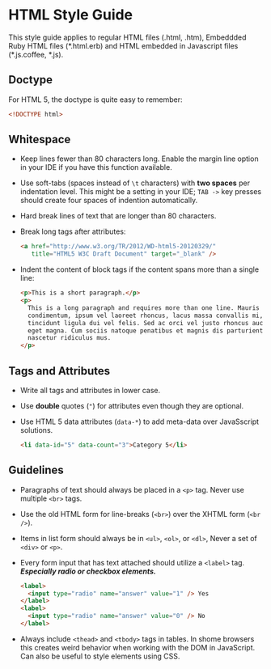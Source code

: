 HTML Style Guide
================

This style guide applies to regular HTML files (.html, .htm), Embeddded Ruby HTML files (\*.html.erb) and HTML embedded in Javascript files (\*.js.coffee, \*.js).

Doctype
-------
For HTML 5, the doctype is quite easy to remember:

```html
<!DOCTYPE html>
```

Whitespace
----------

* Keep lines fewer than 80 characters long. Enable the margin line option in your IDE if you have this function available.
* Use soft-tabs (spaces instead of `\t` characters) with **two spaces** per indentation level. This might be a setting in your IDE; `TAB ->` key presses should create four spaces  of indention automatically.
* Hard break lines of text that are longer than 80 characters.
* Break long tags after attributes:

    ```html
    <a href="http://www.w3.org/TR/2012/WD-html5-20120329/"
       title="HTML5 W3C Draft Document" target="_blank" />
    ```
* Indent the content of block tags if the content spans more than a single line:

    ```html
    <p>This is a short paragraph.</p>
    <p>
      This is a long paragraph and requires more than one line. Mauris
	  condimentum, ipsum vel laoreet rhoncus, lacus massa convallis mi, et
	  tincidunt ligula dui vel felis. Sed ac orci vel justo rhoncus auctor ut
	  eget magna. Cum sociis natoque penatibus et magnis dis parturient montes,
	  nascetur ridiculus mus.
    </p>
    ```

Tags and Attributes
-------------------
* Write all tags and attributes in lower case.
* Use **double** quotes (`"`) for attributes even though they are optional.
* Use HTML 5 data attributes (`data-*`) to add meta-data over JavaSscript solutions.

    ```html
    <li data-id="5" data-count="3">Category 5</li>
    ```

Guidelines
----------
* Paragraphs of text should always be placed in a `<p>` tag. Never use multiple `<br>` tags.
* Use the old HTML form for line-breaks (`<br>`) over the XHTML form (`<br />`).
* Items in list form should always be in `<ul>`, `<ol>`, or `<dl>`, Never a set of `<div>` or `<p>`.
* Every form input that has text attached should utilize a `<label>` tag. ***Especially radio or checkbox elements.***

    ```html
    <label>
      <input type="radio" name="answer" value="1" /> Yes
    </label>
    <label>
      <input type="radio" name="answer" value="0" /> No
    </label>
    ```   

* Always include `<thead>` and `<tbody>` tags in tables. In shome browsers this creates weird behavior
  when working with the DOM in JavaScript. Can also be useful to style elements using CSS.